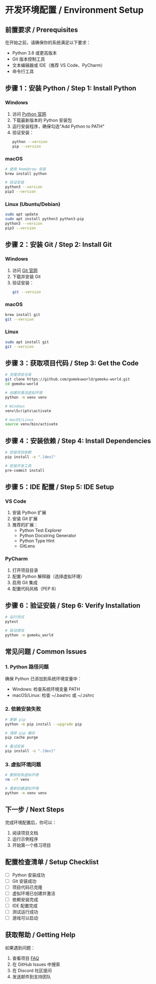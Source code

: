 # 开发环境配置 / Environment Setup

## 前置要求 / Prerequisites

在开始之前，请确保你的系统满足以下要求：

- Python 3.8 或更高版本
- Git 版本控制工具
- 文本编辑器或 IDE（推荐 VS Code、PyCharm）
- 命令行工具

## 步骤 1：安装 Python / Step 1: Install Python

### Windows
1. 访问 [Python 官网](https://www.python.org/downloads/)
2. 下载最新版本的 Python 安装包
3. 运行安装程序，确保勾选"Add Python to PATH"
4. 验证安装：
   ```bash
   python --version
   pip --version
   ```

### macOS
```bash
# 使用 Homebrew 安装
brew install python

# 验证安装
python3 --version
pip3 --version
```

### Linux (Ubuntu/Debian)
```bash
sudo apt update
sudo apt install python3 python3-pip
python3 --version
pip3 --version
```

## 步骤 2：安装 Git / Step 2: Install Git

### Windows
1. 访问 [Git 官网](https://git-scm.com/download/win)
2. 下载并安装 Git
3. 验证安装：
   ```bash
   git --version
   ```

### macOS
```bash
brew install git
git --version
```

### Linux
```bash
sudo apt install git
git --version
```

## 步骤 3：获取项目代码 / Step 3: Get the Code

```bash
# 克隆项目仓库
git clone https://github.com/gomokuworld/gomoku-world.git
cd gomoku-world

# 创建并激活虚拟环境
python -m venv venv

# Windows
venv\Scripts\activate

# macOS/Linux
source venv/bin/activate
```

## 步骤 4：安装依赖 / Step 4: Install Dependencies

```bash
# 安装项目依赖
pip install -e ".[dev]"

# 安装开发工具
pre-commit install
```

## 步骤 5：IDE 配置 / Step 5: IDE Setup

### VS Code
1. 安装 Python 扩展
2. 安装 Git 扩展
3. 推荐的扩展：
   - Python Test Explorer
   - Python Docstring Generator
   - Python Type Hint
   - GitLens

### PyCharm
1. 打开项目目录
2. 配置 Python 解释器（选择虚拟环境）
3. 启用 Git 集成
4. 配置代码风格（PEP 8）

## 步骤 6：验证安装 / Step 6: Verify Installation

```bash
# 运行测试
pytest

# 启动游戏
python -m gomoku_world
```

## 常见问题 / Common Issues

### 1. Python 路径问题
确保 Python 已添加到系统环境变量中：
- Windows: 检查系统环境变量 PATH
- macOS/Linux: 检查 ~/.bashrc 或 ~/.zshrc

### 2. 依赖安装失败
```bash
# 更新 pip
python -m pip install --upgrade pip

# 清除 pip 缓存
pip cache purge

# 重试安装
pip install -e ".[dev]"
```

### 3. 虚拟环境问题
```bash
# 删除现有虚拟环境
rm -rf venv

# 重新创建虚拟环境
python -m venv venv
```

## 下一步 / Next Steps

完成环境配置后，你可以：
1. 阅读项目文档
2. 运行示例程序
3. 开始第一个练习项目

## 配置检查清单 / Setup Checklist

- [ ] Python 安装成功
- [ ] Git 安装成功
- [ ] 项目代码已克隆
- [ ] 虚拟环境已创建并激活
- [ ] 依赖安装完成
- [ ] IDE 配置完成
- [ ] 测试运行成功
- [ ] 游戏可以启动

## 获取帮助 / Getting Help

如果遇到问题：
1. 查看项目 [FAQ](../faq.md)
2. 在 GitHub Issues 中搜索
3. 在 Discord 社区提问
4. 发送邮件到支持团队 